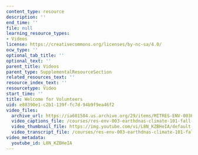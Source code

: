 ```yaml
---
content_type: resource
description: ''
end_time: ''
file: null
learning_resource_types:
- Videos
license: https://creativecommons.org/licenses/by-nc-sa/4.0/
ocw_type: ''
optional_tab_title: ''
optional_text: ''
parent_title: Videos
parent_type: SupplementalResourceSection
related_resources_text: ''
resource_index_text: ''
resourcetype: Video
start_time: ''
title: Welcome for Volunteers
uid: e88390e1-c2b1-139f-fc7d-94b9f9ea46f2
video_files:
  archive_url: https://ia601504.us.archive.org/29/items/MITRES-ENV-003F19/MITRESENV-003F19_01_Welcome_300k.mp4
  video_captions_file: /courses/res-env-003-earthdnas-climate-101-fall-2019/6c34e27cdb195cdbba27b2b1a190b28c_L8N_KZBHeIA.vtt
  video_thumbnail_file: https://img.youtube.com/vi/L8N_KZBHeIA/default.jpg
  video_transcript_file: /courses/res-env-003-earthdnas-climate-101-fall-2019/4e99cf352f6e2992c481af32ad8fefc3_L8N_KZBHeIA.pdf
video_metadata:
  youtube_id: L8N_KZBHeIA
---
```

